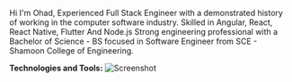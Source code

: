 Hi I'm Ohad, Experienced Full Stack Engineer with a demonstrated history of working in the computer software industry. 
Skilled in Angular, React, React Native, Flutter And Node.js
Strong engineering professional with a Bachelor of Science - BS focused in Software Engineer from SCE - Shamoon College of Engineering.

**Technologies and Tools:**
![Screenshot](logos/angular.png)